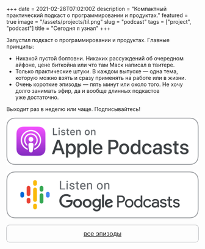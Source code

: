 +++
date = 2021-02-28T07:02:00Z
description = "Компактный практический подкаст о программировании и продуктах."
featured = true
image = "/assets/projects/til.png"
slug = "podcast"
tags = ["project", "podcast"]
title = "Сегодня я узнал"
+++

Запустил подкаст о программировании и продуктах. Главные принципы:

- Никакой пустой болтовни. Никаких рассуждений об очередном айфоне, цене биткойна или что там Маск написал в твитере.
- Только практические штуки. В каждом выпуске — одна тема, которую можно взять и сразу применять на работе или в жизни.
- Очень короткие эпизоды — пять минут или около того. Не хочу долго занимать эфир, да и вообще длинных подкастов уже достаточно.

Выходит раз в неделю или чаще. Подписывайтесь!

<style>
.podcast-button {
    display: block;
    padding: 0.75rem 1rem;
    border: 1px solid #a8aaae !important;
    border-radius: 8px;
    text-align: center;
    font-size: 1rem;
}
</style>

<div class="row">
<div class="col-xs-10 col-sm-3">
    <p><a class="img-link" href="https://podcasts.apple.com/podcast/id1556171504"><img alt="Слушать на Apple Podcasts" src="listen-on-apple-podcasts.png"></a></p>
</div>
<div class="col-xs-10 col-sm-3">
    <p><a class="img-link" href="https://www.google.com/podcasts?feed=aHR0cHM6Ly9hbmNob3IuZm0vcy8zOGZhMTU4L3BvZGNhc3QvcnNz"><img alt="Слушать на Google Podcasts" src="listen-on-google-podcasts.png"></a></p>
</div>
<!--<div class="col-xs-10 col-sm-3">
    <p><a class="img-link" href="https://music.yandex.ru/album/14301894"><img alt="Слушать на Яндекс.Музыке" src="https://antonz.rulisten-on-yandex-music.svg"></a></p>
</div>-->
<div class="col-xs-10 col-sm-3">
    <p><a class="podcast-button" href="/tag/podcast/">все эпизоды</a></p>
</div>
</div>



